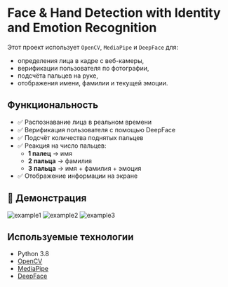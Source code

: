# Face & Hand Detection with Identity and Emotion Recognition

Этот проект использует `OpenCV`, `MediaPipe` и `DeepFace` для:
- определения лица в кадре с веб-камеры,
- верификации пользователя по фотографии,
- подсчёта пальцев на руке,
- отображения имени, фамилии и текущей эмоции.

## Функциональность

- ✅ Распознавание лица в реальном времени
- ✅ Верификация пользователя с помощью DeepFace
- ✅ Подсчёт количества поднятых пальцев
- ✅ Реакция на число пальцев:
  - **1 палец** → имя
  - **2 пальца** → фамилия
  - **3 пальца** → имя + фамилия + эмоция
- ✅ Отображение информации на экране


## 📸 Демонстрация

![example1](https://github.com/user-attachments/assets/7f1a7f79-9ee9-4441-ae82-0f8921adb892)
![example2](https://github.com/user-attachments/assets/d1dc7d91-02e8-4509-a7e3-4c4d0b4c8e20)
![example3](https://github.com/user-attachments/assets/b872696f-3953-405b-b7db-96217b92a4ae)

      
## Используемые технологии

- Python 3.8
- [OpenCV](https://opencv.org/)
- [MediaPipe](https://google.github.io/mediapipe/)
- [DeepFace](https://github.com/serengil/deepface)
